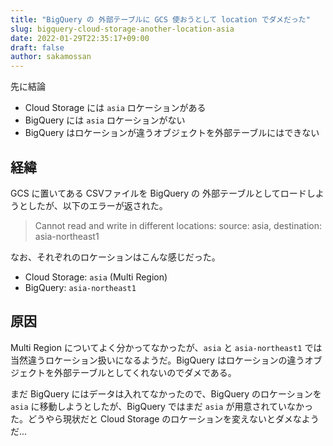 ```yaml
---
title: "BigQuery の 外部テーブルに GCS 使おうとして location でダメだった"
slug: bigquery-cloud-storage-another-location-asia
date: 2022-01-29T22:35:17+09:00
draft: false
author: sakamossan
---
```


先に結論

- Cloud Storage には `asia` ロケーションがある
- BigQuery には `asia` ロケーションがない
- BigQuery はロケーションが違うオブジェクトを外部テーブルにはできない

## 経緯

GCS に置いてある CSVファイルを BigQuery の 外部テーブルとしてロードしようとしたが、以下のエラーが返された。

> Cannot read and write in different locations: source: asia, destination: asia-northeast1

なお、それぞれのロケーションはこんな感じだった。

- Cloud Storage: `asia` (Multi Region)
- BigQuery: `asia-northeast1`

## 原因

Multi Region についてよく分かってなかったが、`asia` と `asia-northeast1` では当然違うロケーション扱いになるようだ。BigQuery はロケーションの違うオブジェクトを外部テーブルとしてくれないのでダメである。

まだ BigQuery にはデータは入れてなかったので、BigQuery のロケーションを `asia` に移動しようとしたが、BigQuery ではまだ `asia` が用意されていなかった。どうやら現状だと Cloud Storage のロケーションを変えないとダメなようだ...
